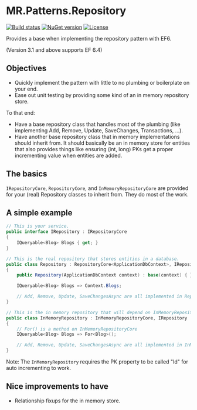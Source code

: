 # MR.Patterns.Repository

[![Build status](https://img.shields.io/appveyor/ci/mrahhal/mr-patterns-repository/master.svg)](https://ci.appveyor.com/project/mrahhal/mr-patterns-repository)
[![NuGet version](https://badge.fury.io/nu/MR.Patterns.Repository.svg)](https://www.nuget.org/packages/MR.Patterns.Repository)
[![License](https://img.shields.io/badge/license-MIT-blue.svg)](https://opensource.org/licenses/MIT)

Provides a base when implementing the repository pattern with EF6.

(Version 3.1 and above supports EF 6.4)

## Objectives

- Quickly implement the pattern with little to no plumbing or boilerplate on your end.
- Ease out unit testing by providing some kind of an in memory repository store.

To that end:

- Have a base repository class that handles most of the plumbing (like implementing Add, Remove, Update, SaveChanges, Transactions, ...).
- Have another base repository class that in memory implementations should inherit from. It should basically be an in memory store for entities that also provides things like ensuring (int, long) PKs get a proper incrementing value when entities are added.

## The basics

`IRepositoryCore`, `RepositoryCore`, and `InMemoryRepositoryCore` are provided for your (real) Repository classes to inherit from. They do most of the work.

## A simple example

```cs
// This is your service.
public interface IRepository : IRepositoryCore
{
    IQueryable<Blog> Blogs { get; }
}
```

```cs
// This is the real repository that stores entities in a database.
public class Repository : RepositoryCore<ApplicationDbContext>, IRepository
{
    public Repository(ApplicationDbContext context) : base(context) { }

    IQueryable<Blog> Blogs => Context.Blogs;

    // Add, Remove, Update, SaveChangesAsync are all implemented in RepositoryCore.
}
```

```cs
// This is the in memory repository that will depend on InMemoryRepositoryCore to store entities in memory.
public class InMemoryRepository : InMemoryRepositoryCore, IRepository
{
    // For() is a method on InMemoryRepositoryCore
    IQueryable<Blog> Blogs => For<Blog>();

    // Add, Remove, Update, SaveChangesAsync are all implemented in InMemoryRepositoryCore.
}
```

Note: The `InMemoryRepository` requires the PK property to be called "Id" for auto incrementing to work.

## Nice improvements to have

- Relationship fixups for the in memory store.
